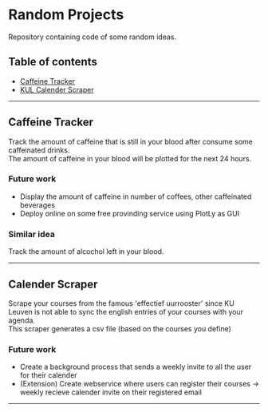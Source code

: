 # Random Projects
Repository containing code of some random ideas.

## Table of contents

- [Caffeine Tracker](#caffeine-tracker)
- [KUL Calender Scraper](#calender-scraper)

---

## Caffeine Tracker

Track the amount of caffeine that is still in your blood after consume some caffeinated drinks.  
The amount of caffeine in your blood will be plotted for the next 24 hours.

### Future work
* Display the amount of caffeine in number of coffees, other caffeinated beverages
* Deploy online on some free provinding service using PlotLy as GUI

### Similar idea
Track the amount of alcochol left in your blood.

---

## Calender Scraper

Scrape your courses from the famous 'effectief uurrooster' since KU Leuven is not able to sync the english entries of your courses with your agenda.  
This scraper generates a csv file (based on the courses you define)

### Future work
* Create a background process that sends a weekly invite to all the user for their calender
* (Extension) Create webservice where users can register their courses -> weekly recieve calender invite on their registered email

---

